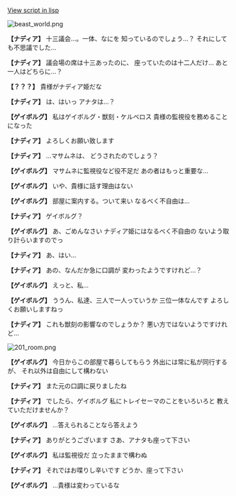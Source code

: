 [View script in lisp](../scripts/100202031.txt)

![beast_world.png](../images/backgrounds/beast_world.png)

**【ナディア】**
十三議会…。一体、なにを
知っているのでしょう…？
それにしても不思議でした…

**【ナディア】**
議会場の席は十三あったのに、
座っていたのは十二人だけ…
あと一人はどちらに…？

**【？？？】**
貴様がナディア姫だな

**【ナディア】**
は、はいっ
アナタは…？

**【ゲイボルグ】**
私はゲイボルグ・獣刻・ケルベロス
貴様の監視役を務めることになった

**【ナディア】**
よろしくお願い致します

**【ナディア】**
…マサムネは、
どうされたのでしょう？

**【ゲイボルグ】**
マサムネに監視役など役不足だ
あの者はもっと重要な…

**【ゲイボルグ】**
いや、貴様に話す理由はない

**【ゲイボルグ】**
部屋に案内する。ついて来い
なるべく不自由は…

**【ナディア】**
ゲイボルグ？

**【ゲイボルグ】**
あ、ごめんなさい
ナディア姫にはなるべく不自由の
ないよう取り計らいますのでっ

**【ナディア】**
あ、はい…

**【ナディア】**
あの、なんだか急に口調が
変わったようですけれど…？

**【ゲイボルグ】**
えっと、私…

**【ゲイボルグ】**
ううん、私達、三人で一人っていうか
三位一体なんです
よろしくお願いしますねっ

**【ナディア】**
これも獣刻の影響なのでしょうか？
悪い方ではないようですけれど…

![201_room.png](../images/backgrounds/201_room.png)

**【ゲイボルグ】**
今日からこの部屋で暮らしてもらう
外出には常に私が同行するが、
それ以外は自由にして構わない

**【ナディア】**
また元の口調に戻りましたね

**【ナディア】**
でしたら、ゲイボルグ
私にトレイセーマのことをいろいろと
教えていただけませんか？

**【ゲイボルグ】**
…答えられることなら答えよう

**【ナディア】**
ありがとうございます
さあ、アナタも座って下さい

**【ゲイボルグ】**
私は監視役だ
立ったままで構わぬ

**【ナディア】**
それではお喋りし辛いです
どうか、座って下さい

**【ゲイボルグ】**
…貴様は変わっているな
